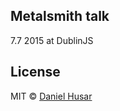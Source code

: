 ## Metalsmith talk


7.7 2015 at DublinJS


## License

MIT © [Daniel Husar](https://github.com/danielhusar)
